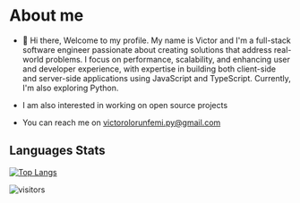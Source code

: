 # About me
- 👋 Hi there, Welcome to my profile. My name is Victor and I'm a full-stack software engineer passionate about creating solutions that address real-world problems. I focus on performance, scalability, and enhancing user and developer experience, with expertise in building both client-side and server-side applications using JavaScript and TypeScript. Currently, I'm also exploring Python.

- I am also interested in working on open source projects

- You can reach me on victorolorunfemi.py@gmail.com

## Languages Stats
[![Top Langs](https://github-readme-stats.vercel.app/api/top-langs/?username=clefayomide)](https://github.com/clefayomide/github-readme-stats)

![visitors](https://komarev.com/ghpvc/?username=clefayomide)

<!---
clefayomide/clefayomide is a ✨ special ✨ repository because its `README.md` (this file) appears on your GitHub profile.
You can click the Preview link to take a look at your changes.
--->
